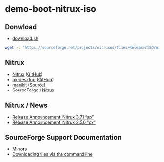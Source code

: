 

# demo-boot-nitrux-iso




## Donwload

* [download.sh](download.sh)

``` sh
wget -c 'https://sourceforge.net/projects/nitruxos/files/Release/ISO/nitrux-nx-desktop-plasma-1e97f6ac-amd64.iso/download?use_mirror=versaweb' -O 'nitrux-nx-desktop-plasma-1e97f6ac-amd64.iso'
```




## Nitrux

* [Nitrux](https://nxos.org/) ([GitHub](https://github.com/Nitrux/))
* [nx-desktop](https://nxos.org/english/nxd/) ([GitHub](https://github.com/nx-desktop))
* [mauikit](https://mauikit.org/) ([Source](https://invent.kde.org/maui/mauikit))
* SourceForge / [Nitrux](https://sourceforge.net/projects/nitruxos/)




## Nitrux / News

* [Release Announcement: Nitrux 3.7.1 “sp”](https://nxos.org/changelog/release-announcement-nitrux-3-7-1/)
* [Release Announcement: Nitrux 3.5.0 "cx"](https://nxos.org/changelog/release-announcement-nitrux-3-5-0/)




## SourceForge Support Documentation

* [Mirrors](https://sourceforge.net/p/forge/documentation/Mirrors/)
* [Downloading files via the command line](https://sourceforge.net/p/forge/documentation/Downloading%20files%20via%20the%20command%20line/#specifying-a-mirror)
